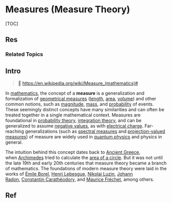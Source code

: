 # Measures (Measure Theory)

[TOC]



## Res
### Related Topics



## Intro
> 🔗 https://en.wikipedia.org/wiki/Measure_(mathematics)#

In [mathematics](https://en.wikipedia.org/wiki/Mathematics "Mathematics"), the concept of a **measure** is a generalization and formalization of [geometrical measures](https://en.wikipedia.org/wiki/Geometrical_measures "Geometrical measures") ([length](https://en.wikipedia.org/wiki/Length "Length"), [area](https://en.wikipedia.org/wiki/Area "Area"), [volume](https://en.wikipedia.org/wiki/Volume "Volume")) and other common notions, such as [magnitude](https://en.wikipedia.org/wiki/Magnitude_\(mathematics\) "Magnitude (mathematics)"), [mass](https://en.wikipedia.org/wiki/Mass "Mass"), and [probability](https://en.wikipedia.org/wiki/Probability "Probability") of events. These seemingly distinct concepts have many similarities and can often be treated together in a single mathematical context. Measures are foundational in [probability theory](https://en.wikipedia.org/wiki/Probability_theory "Probability theory"), [integration theory](https://en.wikipedia.org/wiki/Integral "Integral"), and can be generalized to assume [negative values](https://en.wikipedia.org/wiki/Signed_measure "Signed measure"), as with [electrical charge](https://en.wikipedia.org/wiki/Electrical_charge "Electrical charge"). Far-reaching generalizations (such as [spectral measures](https://en.wikipedia.org/wiki/Spectral_measure "Spectral measure") and [projection-valued measures](https://en.wikipedia.org/wiki/Projection-valued_measure "Projection-valued measure")) of measure are widely used in [quantum physics](https://en.wikipedia.org/wiki/Quantum_physics "Quantum physics") and physics in general.

The intuition behind this concept dates back to [Ancient Greece](https://en.wikipedia.org/wiki/Ancient_Greece "Ancient Greece"), when [Archimedes](https://en.wikipedia.org/wiki/Archimedes "Archimedes") tried to calculate the [area of a circle](https://en.wikipedia.org/wiki/Area_of_a_circle "Area of a circle"). But it was not until the late 19th and early 20th centuries that measure theory became a branch of mathematics. The foundations of modern measure theory were laid in the works of [Émile Borel](https://en.wikipedia.org/wiki/%C3%89mile_Borel "Émile Borel"), [Henri Lebesgue](https://en.wikipedia.org/wiki/Henri_Lebesgue "Henri Lebesgue"), [Nikolai Luzin](https://en.wikipedia.org/wiki/Nikolai_Luzin "Nikolai Luzin"), [Johann Radon](https://en.wikipedia.org/wiki/Johann_Radon "Johann Radon"), [Constantin Carathéodory](https://en.wikipedia.org/wiki/Constantin_Carath%C3%A9odory "Constantin Carathéodory"), and [Maurice Fréchet](https://en.wikipedia.org/wiki/Maurice_Fr%C3%A9chet "Maurice Fréchet"), among others.



## Ref
